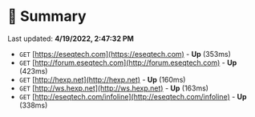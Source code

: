 # 📖 Summary
Last updated: **4/19/2022, 2:47:32 PM**

- `GET` [https://eseqtech.com](https://eseqtech.com) - **Up** (353ms)
- `GET` [http://forum.eseqtech.com](http://forum.eseqtech.com) - **Up** (423ms)
- `GET` [http://hexp.net](http://hexp.net) - **Up** (160ms)
- `GET` [http://ws.hexp.net](http://ws.hexp.net) - **Up** (163ms)
- `GET` [http://eseqtech.com/infoline](http://eseqtech.com/infoline) - **Up** (338ms)

